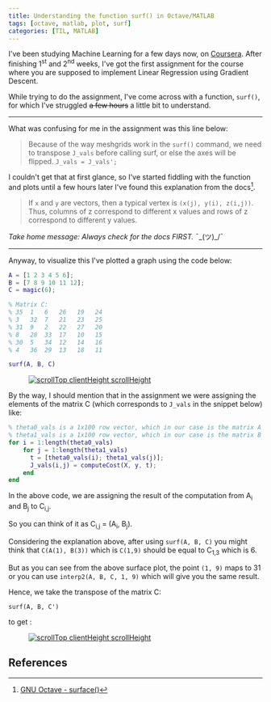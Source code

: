 ```yaml
---
title: Understanding the function surf() in Octave/MATLAB
tags: [octave, matlab, plot, surf]
categories: [TIL, MATLAB]
---
```


I've been studying Machine Learning for a few days now, on [Coursera](https://www.coursera.org/learn/machine-learning/). After finishing 1<sup>st</sup> and 2<sup>nd</sup> weeks, I've got the first assignment for the course where you are supposed to implement Linear Regression using Gradient Descent.

While trying to do the assignment, I've come across with a function, `surf()`, for which I've struggled ~~a few hours~~ a little bit  to understand.

---

What was confusing for me in the assignment was this line below: 
>Because of the way meshgrids work in the `surf()` command, we need to transpose `J_vals` before calling surf, or else the axes will be flipped.
>`J_vals = J_vals';`

I couldn't get that at first glance, so I've started fiddling with the function and plots until a few hours later I've found this explanation from the docs[^1]. 

>If `x` and `y` are vectors, then a typical vertex is `(x(j), y(i), z(i,j))`.
>Thus, columns of z correspond to different x values and rows of z correspond to different y values.

*Take home message: Always check for the docs FIRST.*  ¯\_(ツ)_/¯

---
Anyway, to visualize this I've plotted a graph using the code below:

```MATLAB
A = [1 2 3 4 5 6];
B = [7 8 9 10 11 12];
C = magic(6);

% Matrix C:
% 35  1   6   26   19   24
% 3   32  7   21   23   25
% 31  9   2   22   27   20
% 8   28  33  17   10   15
% 30  5   34  12   14   16
% 4   36  29  13   18   11

surf(A, B, C)
```
<figure>
        <a href="{{ site.url}}/images/2019-07-20-understanding-the-function-surf-in-octave-matlab/surf-without-transpose.png" class="image-popup"><img src="{{ site.url}}/images/2019-07-20-understanding-the-function-surf-in-octave-matlab/surf-without-transpose.png" alt="scrollTop clientHeight scrollHeight"></a>
</figure>

By the way, I should mention that in the assignment we were assigning the elements of the matrix C (which corresponds to `J_vals` in the snippet below) like:

```MATLAB
% theta0_vals is a 1x100 row vector, which in our case is the matrix A
% theta1_vals is a 1x100 row vector, which in our case is the matrix B
for i = 1:length(theta0_vals)
    for j = 1:length(theta1_vals)
	  t = [theta0_vals(i); theta1_vals(j)];
	  J_vals(i,j) = computeCost(X, y, t);
    end
end
```

In the above code, we are assigning the result of the computation from A<sub>i</sub> and B<sub>j</sub> to C<sub>i,j</sub>.

So you can think of it as C<sub>i,j</sub> = (A<sub>i</sub>, B<sub>j</sub>).

Considering the explanation above, after using `surf(A, B, C)` you might think that `C(A(1), B(3))` which is `C(1,9)` should be equal to C<sub>1,3</sub> which is 6.

But as you can see from the above surface plot, the point `(1, 9)` maps to 31 or you can use `interp2(A, B, C, 1, 9)` which will give you the same result.

Hence, we take the transpose of the matrix C:

`surf(A, B, C')` 

to get :

<figure>
        <a href="{{ site.url}}/images/2019-07-20-understanding-the-function-surf-in-octave-matlab/surf-with-transpose.png" class="image-popup"><img src="{{ site.url}}/images/2019-07-20-understanding-the-function-surf-in-octave-matlab/surf-with-transpose.png" alt="scrollTop clientHeight scrollHeight"></a>
</figure>

## References 

[^1]: [GNU Octave - surface()](https://octave.org/doc/v4.2.1/Graphics-Objects.html#XREFsurface)
